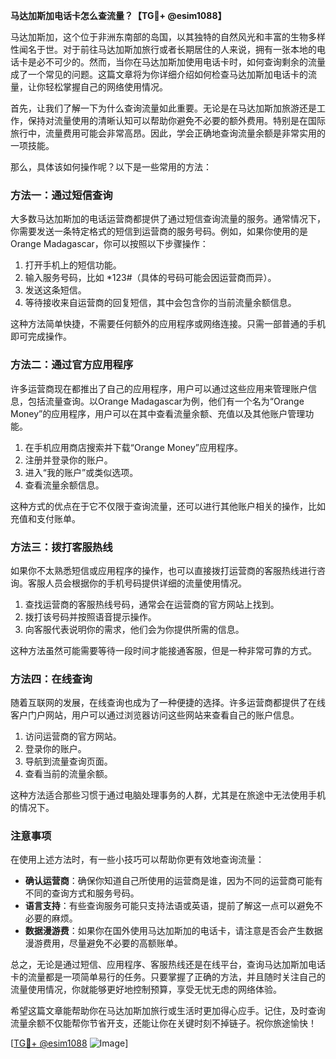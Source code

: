 **马达加斯加电话卡怎么查流量？【TG💪+ @esim1088】**

马达加斯加，这个位于非洲东南部的岛国，以其独特的自然风光和丰富的生物多样性闻名于世。对于前往马达加斯加旅行或者长期居住的人来说，拥有一张本地的电话卡是必不可少的。然而，当你在马达加斯加使用电话卡时，如何查询剩余的流量成了一个常见的问题。这篇文章将为你详细介绍如何检查马达加斯加电话卡的流量，让你轻松掌握自己的网络使用情况。

首先，让我们了解一下为什么查询流量如此重要。无论是在马达加斯加旅游还是工作，保持对流量使用的清晰认知可以帮助你避免不必要的额外费用。特别是在国际旅行中，流量费用可能会非常高昂。因此，学会正确地查询流量余额是非常实用的一项技能。

那么，具体该如何操作呢？以下是一些常用的方法：

### 方法一：通过短信查询

大多数马达加斯加的电话运营商都提供了通过短信查询流量的服务。通常情况下，你需要发送一条特定格式的短信到运营商的服务号码。例如，如果你使用的是Orange Madagascar，你可以按照以下步骤操作：

1. 打开手机上的短信功能。
2. 输入服务号码，比如 *123#（具体的号码可能会因运营商而异）。
3. 发送这条短信。
4. 等待接收来自运营商的回复短信，其中会包含你的当前流量余额信息。

这种方法简单快捷，不需要任何额外的应用程序或网络连接。只需一部普通的手机即可完成操作。

### 方法二：通过官方应用程序

许多运营商现在都推出了自己的应用程序，用户可以通过这些应用来管理账户信息，包括流量查询。以Orange Madagascar为例，他们有一个名为“Orange Money”的应用程序，用户可以在其中查看流量余额、充值以及其他账户管理功能。

1. 在手机应用商店搜索并下载“Orange Money”应用程序。
2. 注册并登录你的账户。
3. 进入“我的账户”或类似选项。
4. 查看流量余额信息。

这种方式的优点在于它不仅限于查询流量，还可以进行其他账户相关的操作，比如充值和支付账单。

### 方法三：拨打客服热线

如果你不太熟悉短信或应用程序的操作，也可以直接拨打运营商的客服热线进行咨询。客服人员会根据你的手机号码提供详细的流量使用情况。

1. 查找运营商的客服热线号码，通常会在运营商的官方网站上找到。
2. 拨打该号码并按照语音提示操作。
3. 向客服代表说明你的需求，他们会为你提供所需的信息。

这种方法虽然可能需要等待一段时间才能接通客服，但是一种非常可靠的方式。

### 方法四：在线查询

随着互联网的发展，在线查询也成为了一种便捷的选择。许多运营商都提供了在线客户门户网站，用户可以通过浏览器访问这些网站来查看自己的账户信息。

1. 访问运营商的官方网站。
2. 登录你的账户。
3. 导航到流量查询页面。
4. 查看当前的流量余额。

这种方法适合那些习惯于通过电脑处理事务的人群，尤其是在旅途中无法使用手机的情况下。

### 注意事项

在使用上述方法时，有一些小技巧可以帮助你更有效地查询流量：

- **确认运营商**：确保你知道自己所使用的运营商是谁，因为不同的运营商可能有不同的查询方式和服务号码。
- **语言支持**：有些查询服务可能只支持法语或英语，提前了解这一点可以避免不必要的麻烦。
- **数据漫游费**：如果你在国外使用马达加斯加的电话卡，请注意是否会产生数据漫游费用，尽量避免不必要的高额账单。

总之，无论是通过短信、应用程序、客服热线还是在线平台，查询马达加斯加电话卡的流量都是一项简单易行的任务。只要掌握了正确的方法，并且随时关注自己的流量使用情况，你就能够更好地控制预算，享受无忧无虑的网络体验。

希望这篇文章能帮助你在马达加斯加旅行或生活时更加得心应手。记住，及时查询流量余额不仅能帮你节省开支，还能让你在关键时刻不掉链子。祝你旅途愉快！

[[TG💪+ @esim1088](https://t.me/s/esim1088) ![Image](https://i.postimg.cc/4NQfJmqS/Snipaste-2025-05-13-00-14-12.png)]